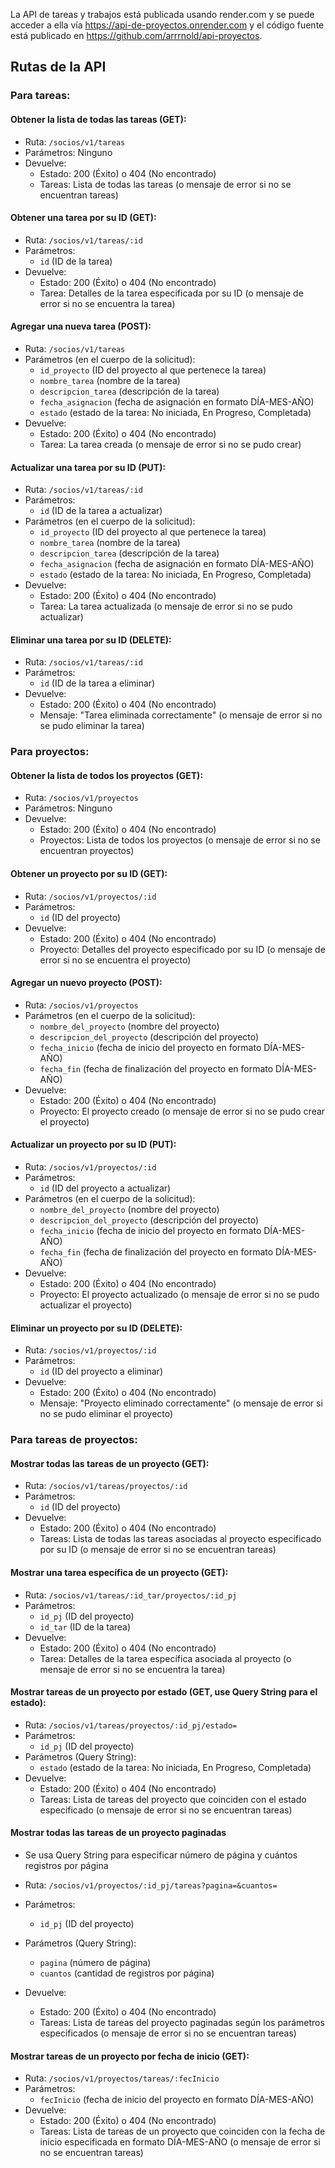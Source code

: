 La API de tareas y trabajos está publicada usando render.com y se puede acceder a ella vía https://api-de-proyectos.onrender.com y el código fuente está publicado en https://github.com/arrrnold/api-proyectos.

## Rutas de la API
### Para tareas:

#### Obtener la lista de todas las tareas (GET):

- Ruta: `/socios/v1/tareas`
- Parámetros: Ninguno
- Devuelve:
    - Estado: 200 (Éxito) o 404 (No encontrado)
    - Tareas: Lista de todas las tareas (o mensaje de error si no se encuentran tareas)

#### Obtener una tarea por su ID (GET):

- Ruta: `/socios/v1/tareas/:id`
- Parámetros:
    - `id` (ID de la tarea)
- Devuelve:
    - Estado: 200 (Éxito) o 404 (No encontrado)
    - Tarea: Detalles de la tarea especificada por su ID (o mensaje de error si no se encuentra la tarea)

#### Agregar una nueva tarea (POST):

- Ruta: `/socios/v1/tareas`
- Parámetros (en el cuerpo de la solicitud):
    - `id_proyecto` (ID del proyecto al que pertenece la tarea)
    - `nombre_tarea` (nombre de la tarea)
    - `descripcion_tarea` (descripción de la tarea)
    - `fecha_asignacion` (fecha de asignación en formato DÍA-MES-AÑO)
    - `estado`   (estado de la tarea: No iniciada, En Progreso, Completada)
- Devuelve:
    - Estado: 200 (Éxito) o 404 (No encontrado)
    - Tarea: La tarea creada (o mensaje de error si no se pudo crear)

#### Actualizar una tarea por su ID (PUT):

- Ruta: `/socios/v1/tareas/:id`
- Parámetros:
    - `id` (ID de la tarea a actualizar)
- Parámetros (en el cuerpo de la solicitud):
    - `id_proyecto` (ID del proyecto al que pertenece la tarea)
    - `nombre_tarea` (nombre de la tarea)
    - `descripcion_tarea` (descripción de la tarea)
    - `fecha_asignacion` (fecha de asignación en formato DÍA-MES-AÑO)
    - `estado`  (estado de la tarea: No iniciada, En Progreso, Completada)
- Devuelve:
    - Estado: 200 (Éxito) o 404 (No encontrado)
    - Tarea: La tarea actualizada (o mensaje de error si no se pudo actualizar)

#### Eliminar una tarea por su ID (DELETE):

- Ruta: `/socios/v1/tareas/:id`
- Parámetros:
    - `id` (ID de la tarea a eliminar)
- Devuelve:
    - Estado: 200 (Éxito) o 404 (No encontrado)
    - Mensaje: "Tarea eliminada correctamente" (o mensaje de error si no se pudo eliminar la tarea)

### Para proyectos:

#### Obtener la lista de todos los proyectos (GET):

- Ruta: `/socios/v1/proyectos`
- Parámetros: Ninguno
- Devuelve:
    - Estado: 200 (Éxito) o 404 (No encontrado)
    - Proyectos: Lista de todos los proyectos (o mensaje de error si no se encuentran proyectos)

#### Obtener un proyecto por su ID (GET):

- Ruta: `/socios/v1/proyectos/:id`
- Parámetros:
    - `id` (ID del proyecto)
- Devuelve:
    - Estado: 200 (Éxito) o 404 (No encontrado)
    - Proyecto: Detalles del proyecto especificado por su ID (o mensaje de error si no se encuentra el proyecto)

#### Agregar un nuevo proyecto (POST):

- Ruta: `/socios/v1/proyectos`
- Parámetros (en el cuerpo de la solicitud):
    - `nombre_del_proyecto` (nombre del proyecto)
    - `descripcion_del_proyecto` (descripción del proyecto)
    - `fecha_inicio` (fecha de inicio del proyecto en formato DÍA-MES-AÑO)
    - `fecha_fin` (fecha de finalización del proyecto en formato DÍA-MES-AÑO)
- Devuelve:
    - Estado: 200 (Éxito) o 404 (No encontrado)
    - Proyecto: El proyecto creado (o mensaje de error si no se pudo crear el proyecto)

#### Actualizar un proyecto por su ID (PUT):

- Ruta: `/socios/v1/proyectos/:id`
- Parámetros:
    - `id` (ID del proyecto a actualizar)
- Parámetros (en el cuerpo de la solicitud):
    - `nombre_del_proyecto` (nombre del proyecto)
    - `descripcion_del_proyecto` (descripción del proyecto)
    - `fecha_inicio` (fecha de inicio del proyecto en formato DÍA-MES-AÑO)
    - `fecha_fin` (fecha de finalización del proyecto en formato DÍA-MES-AÑO)
- Devuelve:
    - Estado: 200 (Éxito) o 404 (No encontrado)
    - Proyecto: El proyecto actualizado (o mensaje de error si no se pudo actualizar el proyecto)

#### Eliminar un proyecto por su ID (DELETE):

- Ruta: `/socios/v1/proyectos/:id`
- Parámetros:
    - `id` (ID del proyecto a eliminar)
- Devuelve:
    - Estado: 200 (Éxito) o 404 (No encontrado)
    - Mensaje: "Proyecto eliminado correctamente" (o mensaje de error si no se pudo eliminar el proyecto)

### Para tareas de proyectos:

#### Mostrar todas las tareas de un proyecto (GET):

- Ruta: `/socios/v1/tareas/proyectos/:id`
- Parámetros:
    - `id` (ID del proyecto)
- Devuelve:
    - Estado: 200 (Éxito) o 404 (No encontrado)
    - Tareas: Lista de todas las tareas asociadas al proyecto especificado por su ID (o mensaje de error si no se encuentran tareas)

#### Mostrar una tarea específica de un proyecto (GET):

- Ruta: `/socios/v1/tareas/:id_tar/proyectos/:id_pj`
- Parámetros:
    - `id_pj` (ID del proyecto)
    - `id_tar` (ID de la tarea)
- Devuelve:
    - Estado: 200 (Éxito) o 404 (No encontrado)
    - Tarea: Detalles de la tarea específica asociada al proyecto (o mensaje de error si no se encuentra la tarea)

#### Mostrar tareas de un proyecto por estado (GET, use Query String para el estado):

- Ruta: `/socios/v1/tareas/proyectos/:id_pj/estado=`
- Parámetros:
    - `id_pj` (ID del proyecto)
- Parámetros (Query String):
    - `estado`  (estado de la tarea: No iniciada, En Progreso, Completada)
- Devuelve:
    - Estado: 200 (Éxito) o 404 (No encontrado)
    - Tareas: Lista de tareas del proyecto que coinciden con el estado especificado (o mensaje de error si no se encuentran tareas)

#### Mostrar todas las tareas de un proyecto paginadas

- Se usa Query String para especificar número de página y cuántos registros por página

- Ruta: `/socios/v1/proyectos/:id_pj/tareas?pagina=&cuantos=`
- Parámetros:
    - `id_pj` (ID del proyecto)
- Parámetros (Query String):
    - `pagina` (número de página)
    - `cuantos` (cantidad de registros por página)
- Devuelve:
    - Estado: 200 (Éxito) o 404 (No encontrado)
    - Tareas: Lista de tareas del proyecto paginadas según los parámetros especificados (o mensaje de error si no se encuentran tareas)

#### Mostrar tareas de un proyecto por fecha de inicio (GET):

- Ruta: `/socios/v1/proyectos/tareas/:fecInicio`
- Parámetros:
    - `fecInicio` (fecha de inicio del proyecto en formato DÍA-MES-AÑO)
- Devuelve:
    - Estado: 200 (Éxito) o 404 (No encontrado)
    - Tareas: Lista de tareas de un proyecto que coinciden con la fecha de inicio especificada en formato DÍA-MES-AÑO (o mensaje de error si no se encuentran tareas)

